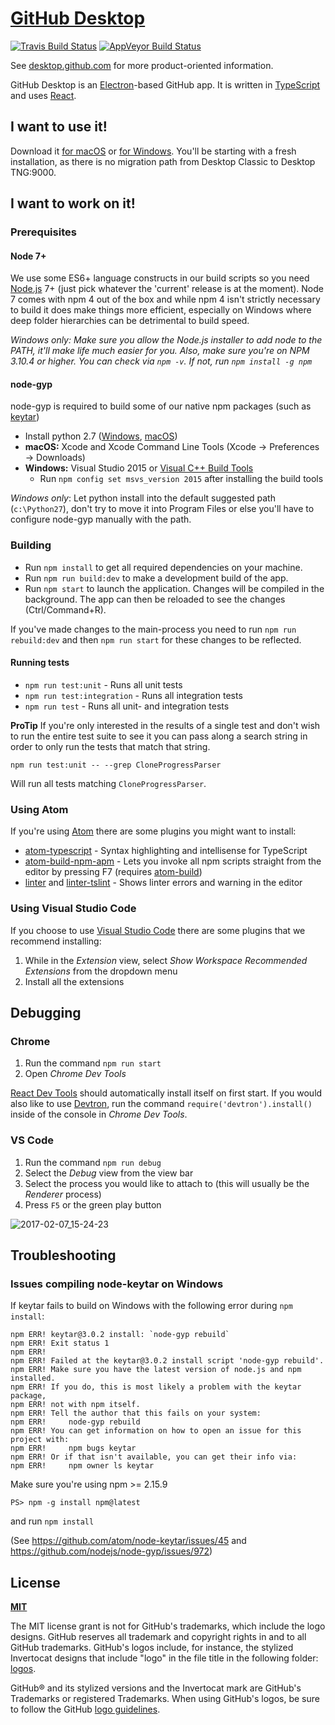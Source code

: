 # [GitHub Desktop](https://desktop.github.com)

[![Travis Build Status](https://travis-ci.com/desktop/desktop.svg?token=bruh3Kp8xZqr5CQ5et3q&branch=master)](https://travis-ci.com/desktop/desktop) [![AppVeyor Build Status](https://ci.appveyor.com/api/projects/status/kstdl28ba3f7drbr/branch/master?svg=true)](https://ci.appveyor.com/project/github-windows/desktop/branch/master)

See [desktop.github.com](https://desktop.github.com) for more product-oriented
information.

GitHub Desktop is an [Electron](https://electron.atom.io)-based GitHub app. It is
written in [TypeScript](http://www.typescriptlang.org) and uses [React](https://facebook.github.io/react/).

## I want to use it!

Download it [for macOS](https://central.github.com/deployments/desktop/desktop/latest/darwin) or [for Windows](https://central.github.com/deployments/desktop/desktop/latest/win32). You'll be starting with a fresh installation, as there is no migration path from Desktop Classic to Desktop TNG:9000.

## I want to work on it!

### Prerequisites

#### Node 7+

We use some ES6+ language constructs in our build scripts so you need [Node.js](https://nodejs.org) 7+ (just pick whatever the 'current' release is at the moment). Node 7 comes with npm 4 out of the box and while npm 4 isn't strictly necessary to build it does make things more efficient, especially on Windows where deep folder hierarchies can be detrimental to build speed.

*Windows only: Make sure you allow the Node.js installer to add node to the PATH, it'll make life much easier for you. Also, make sure you're on NPM 3.10.4 or higher. You can check via `npm -v`. If not, run `npm install -g npm`*

#### node-gyp

node-gyp is required to build some of our native npm packages (such as [keytar](https://github.com/atom/node-keytar))

* Install python 2.7 ([Windows](https://www.python.org/downloads/windows/), [macOS](https://www.python.org/downloads/mac-osx/))
* **macOS:** Xcode and Xcode Command Line Tools (Xcode -> Preferences -> Downloads)
* **Windows:** Visual Studio 2015 or [Visual C++ Build Tools](http://go.microsoft.com/fwlink/?LinkId=691126)
  * Run `npm config set msvs_version 2015` after installing the build tools

*Windows only*: Let python install into the default suggested path (`c:\Python27`), don't try to move it into Program Files or else you'll have to configure node-gyp manually with the path.

### Building

* Run `npm install` to get all required dependencies on your machine.
* Run `npm run build:dev` to make a development build of the app.
* Run `npm start` to launch the application. Changes will be compiled in the background. The app can then be reloaded to see the changes (Ctrl/Command+R).

If you've made changes to the main-process you need to run `npm run rebuild:dev` and then `npm run start` for these changes to be reflected.

#### Running tests

- `npm run test:unit` - Runs all unit tests
- `npm run test:integration` - Runs all integration tests
- `npm run test` - Runs all unit- and integration tests

**ProTip** If you're only interested in the results of a single test and don't wish to run the entire test suite to see it you can pass along a search string in order to only run the tests that match that string.

```
npm run test:unit -- --grep CloneProgressParser
```

Will run all tests matching `CloneProgressParser`.

### Using Atom

If you're using [Atom](https://atom.io/) there are some plugins you might want to install:

* [atom-typescript](https://atom.io/packages/atom-typescript) - Syntax highlighting and intellisense for TypeScript
* [atom-build-npm-apm](https://atom.io/packages/build-npm-apm) - Lets you invoke all npm scripts straight from the editor by pressing F7 (requires [atom-build](https://atom.io/packages/build))
* [linter](https://atom.io/packages/linter) and [linter-tslint](https://atom.io/packages/linter-tslint) - Shows linter errors and warning in the editor

### Using Visual Studio Code

If you choose to use [Visual Studio Code](https://code.visualstudio.com/) there are some plugins that we recommend installing:

1. While in the _Extension_ view, select *Show Workspace Recommended Extensions* from the dropdown menu
2. Install all the extensions

## Debugging

### Chrome

1. Run the command `npm run start`
2. Open _Chrome Dev Tools_

[React Dev Tools](https://chrome.google.com/webstore/detail/react-developer-tools/fmkadmapgofadopljbjfkapdkoienihi?hl=en) should automatically install itself on first start. If you would also like to use [Devtron](http://electron.atom.io/devtron/), run the command `require('devtron').install()` inside of the console in _Chrome Dev Tools_.

### VS Code

1. Run the command `npm run debug`
2. Select the _Debug_ view from the view bar
3. Select the process you would like to attach to (this will usually be the _Renderer_ process)
4. Press `F5` or the green play button

![2017-02-07_15-24-23](https://cloud.githubusercontent.com/assets/1715082/22712204/90ca44fa-ed49-11e6-9110-ffa9c1d4f752.jpg)

## Troubleshooting

### Issues compiling node-keytar on Windows

If keytar fails to build on Windows with the following error during `npm install`:

```
npm ERR! keytar@3.0.2 install: `node-gyp rebuild`
npm ERR! Exit status 1
npm ERR!
npm ERR! Failed at the keytar@3.0.2 install script 'node-gyp rebuild'.
npm ERR! Make sure you have the latest version of node.js and npm installed.
npm ERR! If you do, this is most likely a problem with the keytar package,
npm ERR! not with npm itself.
npm ERR! Tell the author that this fails on your system:
npm ERR!     node-gyp rebuild
npm ERR! You can get information on how to open an issue for this project with:
npm ERR!     npm bugs keytar
npm ERR! Or if that isn't available, you can get their info via:
npm ERR!     npm owner ls keytar
```

Make sure you're using npm >= 2.15.9

```
PS> npm -g install npm@latest
```

and run `npm install`

(See https://github.com/atom/node-keytar/issues/45 and https://github.com/nodejs/node-gyp/issues/972)

## License

**[MIT](LICENSE)**

The MIT license grant is not for GitHub's trademarks, which include the logo designs. GitHub reserves all trademark and copyright rights in and to all GitHub trademarks. GitHub's logos include, for instance, the stylized Invertocat designs that include "logo" in the file title in the following folder: [logos](app/static/logos).

GitHub® and its stylized versions and the Invertocat mark are GitHub's Trademarks or registered Trademarks. When using GitHub's logos, be sure to follow the GitHub [logo guidelines](https://github.com/logos).

